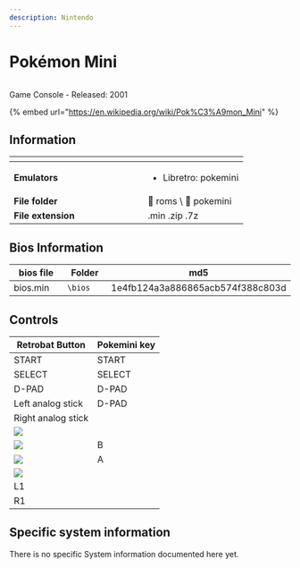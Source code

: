 ```yaml
---
description: Nintendo
---
```


# Pokémon Mini

<div align="left">

<figure><img src="https://i.imgur.com/wvxbHej.png" alt=""><figcaption></figcaption></figure>

</div>

Game Console - Released: 2001

{% embed url="https://en.wikipedia.org/wiki/Pok%C3%A9mon_Mini" %}

## Information

<table data-header-hidden><thead><tr><th width="224"></th><th></th></tr></thead><tbody><tr><td><strong>Emulators</strong></td><td><ul><li>Libretro: pokemini</li></ul></td></tr><tr><td><strong>File folder</strong></td><td><span data-gb-custom-inline data-tag="emoji" data-code="1f4c2">📂</span> roms \ <span data-gb-custom-inline data-tag="emoji" data-code="1f4c2">📂</span> pokemini</td></tr><tr><td><strong>File extension</strong></td><td>.min .zip .7z</td></tr></tbody></table>

## Bios Information

<table><thead><tr><th width="224">bios file</th><th width="179">Folder</th><th>md5</th></tr></thead><tbody><tr><td>bios.min</td><td><code>\bios</code></td><td>1e4fb124a3a886865acb574f388c803d</td></tr></tbody></table>

## Controls

| Retrobat Button                                          | Pokemini key |
| -------------------------------------------------------- | ------------ |
| START                                                    | START        |
| SELECT                                                   | SELECT       |
| D-PAD                                                    | D-PAD        |
| Left analog stick                                        | D-PAD        |
| Right analog stick                                       |              |
| ![](<../../../../.gitbook/assets/image (2) (1) (1).png>) |              |
| ![](<../../../../.gitbook/assets/image (1) (2) (1).png>) | B            |
| ![](<../../../../.gitbook/assets/image (4) (1).png>)     | A            |
| ![](<../../../../.gitbook/assets/image (3) (1) (2).png>) |              |
| L1                                                       |              |
| R1                                                       |              |

## Specific system information

There is no specific System information documented here yet.
